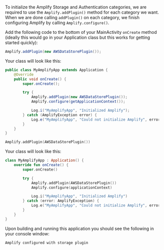 To initialize the Amplify Storage and Authentication categories, we are required to use the `Amplify.addPlugin()` method for each category we want.  When we are done calling `addPlugin()` on each category, we finish configuring Amplify by calling `Amplify.configure()`.


Add the following code to the bottom of your MainActivity `onCreate` method (ideally this would go in your Application class but this works for getting started quickly):

<amplify-block-switcher>
<amplify-block name="Java">

```java
Amplify.addPlugin(new AWSDataStorePlugin());
```

Your class will look like this:

```java
public class MyAmplifyApp extends Application {
    @Override
    public void onCreate() {
        super.onCreate();

        try {
            Amplify.addPlugin(new AWSDataStorePlugin());
            Amplify.configure(getApplicationContext());

            Log.i("MyAmplifyApp", "Initialized Amplify");
        } catch (AmplifyException error) {
            Log.e("MyAmplifyApp", "Could not initialize Amplify", error);
        }
    }
}
```

</amplify-block>
<amplify-block name="Kotlin">

```kotlin
Amplify.addPlugin(AWSDataStorePlugin())
```

Your class will look like this:

```kotlin
class MyAmplifyApp : Application() {
    override fun onCreate() {
        super.onCreate()

        try {
            Amplify.addPlugin(AWSDataStorePlugin())
            Amplify.configure(applicationContext)

            Log.i("MyAmplifyApp", "Initialized Amplify")
        } catch (error: AmplifyException) {
            Log.e("MyAmplifyApp", "Could not initialize Amplify", error)
        }
    }
}
```

</amplify-block>
</amplify-block-switcher>

Upon building and running this application you should see the following in your console window:

```bash
Amplify configured with storage plugin
```